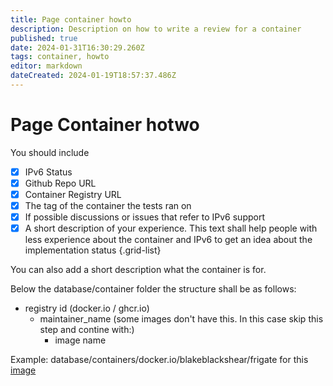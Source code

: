 ```yaml
---
title: Page container howto
description: Description on how to write a review for a container
published: true
date: 2024-01-31T16:30:29.260Z
tags: container, howto
editor: markdown
dateCreated: 2024-01-19T18:57:37.486Z
---
```


# Page Container hotwo

You should include

- [x] IPv6 Status
- [x] Github Repo URL
- [x] Container Registry URL
- [x] The tag of the container the tests ran on
- [x] If possible discussions or issues that refer to IPv6 support
- [x] A short description of your experience. This text shall help people with less experience about the container and IPv6 to get an idea about the implementation status
{.grid-list}

You can also add a short description what the container is for.

Below the database/container folder the structure shall be as follows:

- registry id (docker.io / ghcr.io)
  - maintainer_name (some images don't have this. In this case skip this step and contine with:)
    - image name
  
Example:
database/containers/docker.io/blakeblackshear/frigate for this [image](https://hub.docker.com/r/blakeblackshear/frigate)

